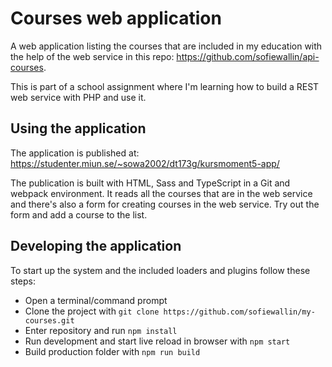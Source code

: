 # Courses web application

A web application listing the courses that are included in my education with the help of the web service in this repo: https://github.com/sofiewallin/api-courses. 

This is part of a school assignment where I'm learning how to build a REST web service with PHP and use it.

## Using the application

The application is published at: https://studenter.miun.se/~sowa2002/dt173g/kursmoment5-app/

The publication is built with HTML, Sass and TypeScript in a Git and webpack environment. It reads all the courses that are in the web service and there's also a form for creating courses in the web service. Try out the form and add a course to the list.

## Developing the application
To start up the system and the included loaders and plugins follow these steps:

- Open a terminal/command prompt
- Clone the project with `git clone https://github.com/sofiewallin/my-courses.git`
- Enter repository and run `npm install`
- Run development and start live reload in browser with `npm start`
- Build production folder with `npm run build`


